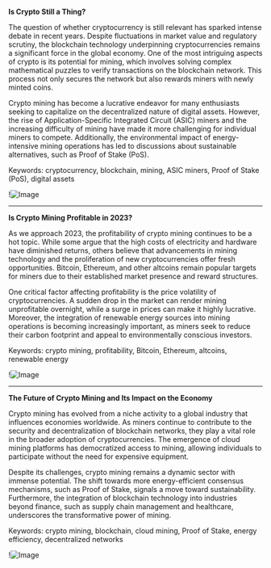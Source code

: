 **Is Crypto Still a Thing?**

The question of whether cryptocurrency is still relevant has sparked intense debate in recent years. Despite fluctuations in market value and regulatory scrutiny, the blockchain technology underpinning cryptocurrencies remains a significant force in the global economy. One of the most intriguing aspects of crypto is its potential for mining, which involves solving complex mathematical puzzles to verify transactions on the blockchain network. This process not only secures the network but also rewards miners with newly minted coins.

Crypto mining has become a lucrative endeavor for many enthusiasts seeking to capitalize on the decentralized nature of digital assets. However, the rise of Application-Specific Integrated Circuit (ASIC) miners and the increasing difficulty of mining have made it more challenging for individual miners to compete. Additionally, the environmental impact of energy-intensive mining operations has led to discussions about sustainable alternatives, such as Proof of Stake (PoS).

Keywords: cryptocurrency, blockchain, mining, ASIC miners, Proof of Stake (PoS), digital assets

!![Image](https://github.com/user-attachments/assets/057c907c-805e-4310-a052-f5031067f3de)

---

**Is Crypto Mining Profitable in 2023?**

As we approach 2023, the profitability of crypto mining continues to be a hot topic. While some argue that the high costs of electricity and hardware have diminished returns, others believe that advancements in mining technology and the proliferation of new cryptocurrencies offer fresh opportunities. Bitcoin, Ethereum, and other altcoins remain popular targets for miners due to their established market presence and reward structures.

One critical factor affecting profitability is the price volatility of cryptocurrencies. A sudden drop in the market can render mining unprofitable overnight, while a surge in prices can make it highly lucrative. Moreover, the integration of renewable energy sources into mining operations is becoming increasingly important, as miners seek to reduce their carbon footprint and appeal to environmentally conscious investors.

Keywords: crypto mining, profitability, Bitcoin, Ethereum, altcoins, renewable energy

!![Image](https://github.com/user-attachments/assets/057c907c-805e-4310-a052-f5031067f3de)

--- 

**The Future of Crypto Mining and Its Impact on the Economy**

Crypto mining has evolved from a niche activity to a global industry that influences economies worldwide. As miners continue to contribute to the security and decentralization of blockchain networks, they play a vital role in the broader adoption of cryptocurrencies. The emergence of cloud mining platforms has democratized access to mining, allowing individuals to participate without the need for expensive equipment.

Despite its challenges, crypto mining remains a dynamic sector with immense potential. The shift towards more energy-efficient consensus mechanisms, such as Proof of Stake, signals a move toward sustainability. Furthermore, the integration of blockchain technology into industries beyond finance, such as supply chain management and healthcare, underscores the transformative power of mining.

Keywords: crypto mining, blockchain, cloud mining, Proof of Stake, energy efficiency, decentralized networks

!![Image](https://github.com/user-attachments/assets/057c907c-805e-4310-a052-f5031067f3de)